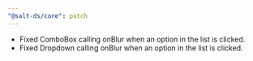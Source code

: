 ```yaml
---
"@salt-ds/core": patch
---
```


- Fixed ComboBox calling onBlur when an option in the list is clicked.
- Fixed Dropdown calling onBlur when an option in the list is clicked.
